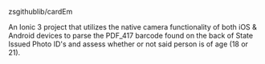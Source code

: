 zsgithublib/cardEm
 
An Ionic 3 project that utilizes the native camera functionality of both iOS & Android devices to parse the PDF_417 barcode found on the back of State Issued Photo ID's and assess whether or not said person is of age (18 or 21).
